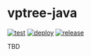 # vptree-java

[![test](https://github.com/lucasimi/vptree-java/actions/workflows/test.yaml/badge.svg)](https://github.com/lucasimi/vptree-java/actions/workflows/test.yaml) [![deploy](https://github.com/lucasimi/vptree-java/actions/workflows/deploy.yaml/badge.svg)](https://github.com/lucasimi/vptree-java/actions/workflows/deploy.yaml) [![release](https://github.com/lucasimi/vptree-java/actions/workflows/release.yaml/badge.svg)](https://github.com/lucasimi/vptree-java/actions/workflows/release.yaml) 

TBD
